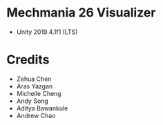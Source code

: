 # Mechmania 26 Visualizer

- Unity 2019.4.1f1 (LTS)

# Credits

- Zehua Chen
- Aras Yazgan
- Michelle Cheng
- Andy Song
- Aditya Bawankule
- Andrew Chao
